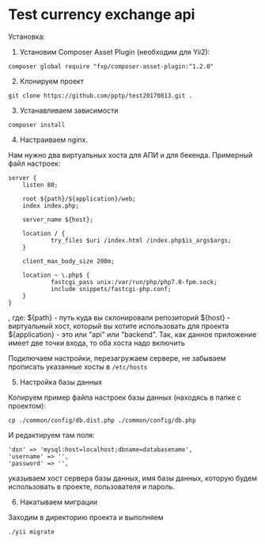 Test currency exchange api
==========================

Установка:


1. Установим Composer Asset Plugin (необходим для Yii2):

```
composer global require "fxp/composer-asset-plugin:^1.2.0"
```


2. Клонируем проект

```
git clone https://github.com/pptp/test20170813.git .
```


3. Устанавливаем зависимости

```
composer install
```


4. Настраиваем nginx.

Нам нужно два виртуальных хоста для АПИ и для бекенда.
Примерный файл настроек:

```
server {
    listen 80;

    root ${path}/${application}/web;
    index index.php;

    server_name ${host};

    location / {
            try_files $uri /index.html /index.php$is_args$args;
    }

    client_max_body_size 200m;

    location ~ \.php$ {
            fastcgi_pass unix:/var/run/php/php7.0-fpm.sock;
            include snippets/fastcgi-php.conf;
    }
}

```

, где:
${path} - путь куда вы склонировали репозиторий
${host} - виртуальный хост, который вы хотите использовать для проекта
${application} - это или "api" или "backend". Так, как данное приложение имеет две точки входа, то оба хоста надо включить

Подключаем настройки, перезагружаем сервере, не забываем прописать указанные хосты в ```/etc/hosts```


5. Настройка базы данных

Копируем пример файла настроек базы данных (находясь в папке с проектом):

```
cp ./common/config/db.dist.php ./common/config/db.php
```

И редактируем там поля:
```
'dsn' => 'mysql:host=localhost;dbname=databasename',
'username' => '',
'password' => '',
```
указываем хост сервера базы данных, имя базы данных, которую будем использовать в проекте, пользователя и пароль.


6. Накатываем миграции

Заходим в директорию проекта и выполняем 
```
./yii migrate
```

